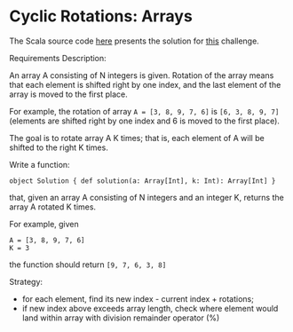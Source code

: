 # Cyclic Rotations: Arrays

The Scala source code [here](CyclicRotations.scala) presents the solution for [this](https://app.codility.com/programmers/lessons/2-arrays/cyclic_rotation/) challenge.



Requirements Description:

An array A consisting of N integers is given. Rotation of the array means that each element is shifted right by one index, and the last element of the array is moved to the first place. 

For example, the rotation of array 
`A = [3, 8, 9, 7, 6]` is `[6, 3, 8, 9, 7]`
(elements are shifted right by one index and 6 is moved to the first place).

The goal is to rotate array A K times; that is, each element of A will be shifted to the right K times.

Write a function:

`object Solution { def solution(a: Array[Int], k: Int): Array[Int] }`

that, given an array A consisting of N integers and an integer K, returns the array A rotated K times.

For example, given

    A = [3, 8, 9, 7, 6]
    K = 3
the function should return `[9, 7, 6, 3, 8]`

Strategy:
 - for each element, find its new index - current index + rotations;
 - if new index above exceeds array length, check where element would land within array with division remainder operator (%)